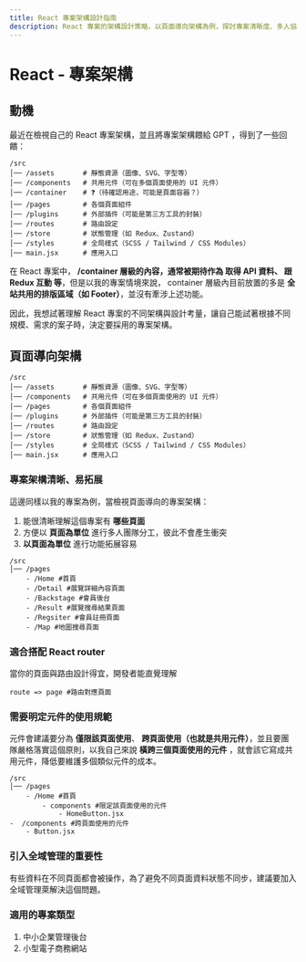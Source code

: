 ```yaml
---
title: React 專案架構設計指南
description: React 專案的架構設計策略，以頁面導向架構為例，探討專案清晰度、多人協作、元件管理規範以及全域狀態管理的重要性
---
```


# React - 專案架構 

## 動機

最近在檢視自己的 React 專案架構，並且將專案架構餵給 GPT ，得到了一些回饋：

```shell
/src
│── /assets       # 靜態資源（圖像、SVG、字型等）
│── /components   # 共用元件（可在多個頁面使用的 UI 元件）
│── /container    # ❓（待確認用途，可能是頁面容器？）
│── /pages        # 各個頁面組件
│── /plugins      # 外部插件（可能是第三方工具的封裝）
│── /routes       # 路由設定
│── /store        # 狀態管理（如 Redux、Zustand）
│── /styles       # 全局樣式（SCSS / Tailwind / CSS Modules）
│── main.jsx      # 應用入口
```

在 React 專案中， **/container 層級的內容，通常被期待作為 取得 API 資料、 跟 Redux 互動
等**，但是以我的專案情境來說， container 層級內目前放置的多是 **全站共用的排版區域（如 Footer）**，並沒有牽涉上述功能。

因此，我想試著理解 React 專案的不同架構與設計考量，讓自己能試著根據不同規模、需求的案子時，決定要採用的專案架構。

## 頁面導向架構

```shell
/src
│── /assets       # 靜態資源（圖像、SVG、字型等）
│── /components   # 共用元件（可在多個頁面使用的 UI 元件）
│── /pages        # 各個頁面組件
│── /plugins      # 外部插件（可能是第三方工具的封裝）
│── /routes       # 路由設定
│── /store        # 狀態管理（如 Redux、Zustand）
│── /styles       # 全局樣式（SCSS / Tailwind / CSS Modules）
│── main.jsx      # 應用入口
```

### 專案架構清晰、易拓展

這邊同樣以我的專案為例，當檢視頁面導向的專案架構：

1. 能很清晰理解這個專案有 **哪些頁面**
2. 方便以 **頁面為單位** 進行多人團隊分工，彼此不會產生衝突
3.  **以頁面為單位** 進行功能拓展容易

```shell
/src
│── /pages
	- /Home #首頁
	- /Detail #展覽詳細內容頁面
	- /Backstage #會員後台
	- /Result #展覽搜尋結果頁面
	- /Regsiter #會員註冊頁面
	- /Map #地圖搜尋頁面
```

### 適合搭配 React router
當你的頁面與路由設計得宜，開發者能直覺理解

```shell
route => page #路由對應頁面
```

### 需要明定元件的使用規範

元件會建議要分為 **僅限該頁面使用**、 **跨頁面使用（也就是共用元件）**，並且要團隊嚴格落實這個原則，以我自己來說 **橫跨三個頁面使用的元件** ，就會該它寫成共用元件，降低要維護多個類似元件的成本。

```shell
/src
│── /pages
	- /Home #首頁
		- components #限定該頁面使用的元件
			- HomeButton.jsx
-  /components #跨頁面使用的元件
	- Button.jsx
```

### 引入全域管理的重要性
有些資料在不同頁面都會被操作，為了避免不同頁面資料狀態不同步，建議要加入全域管理萊解決這個問題。

### 適用的專案類型

1. 中小企業管理後台
2. 小型電子商務網站



